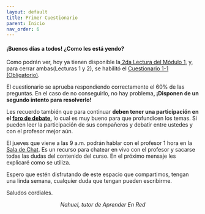 ```yaml
---
layout: default
title: Primer Cuestionario
parent: Inicio
nav_order: 6
---
```

<h4><b>¡Buenos días a todos! </b>¿Como les está yendo?</h4>
<p>Como podrán ver, hoy ya tienen disponible la<a href="" target="_blank"> 2da Lectura del Módulo 1</a>, y, para cerrar ambas(Lecturas 1 y 2), se habilitó el <a href="" target="_blank">Cuestionario 1-1 (Obligatorio)</a>.<br></p><p>El cuestionario se aprueba respondiendo correctamente el 60% de las preguntas. En el caso de no conseguirlo, no hay problema<b>, ¡Disponen de un segundo intento para resolverlo!</b></p>
<p>Les recuerdo también que para continuar <b>deben tener una participación en el <a href="" target="_blank">foro de debate</a>,</b> lo cual es muy bueno para que profundicen los temas. Si pueden leer la participación de sus compañeros y debatir entre ustedes y con el profesor mejor aún.</p>
<p>El jueves que viene a las 9 a.m. podrán hablar con el profesor 1 hora en la <a href="" target="_blank">Sala de Chat</a>. Es un recurso para chatear en vivo con el profesor y sacarse todas las dudas del contenido del curso. En el próximo mensaje les explicaré como se utiliza.</p>
<p>Espero que estén disfrutando de este espacio que compartimos, tengan una linda semana, cualquier duda que tengan pueden escribirme.</p>
<p>Saludos cordiales.</p>
<p style="text-align:center;"><i>Nahuel, tutor de Aprender En Red</i></p>
